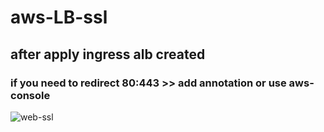 # aws-LB-ssl
## after apply ingress alb created
### if you need to redirect 80:443 >> add annotation or use aws-console 
![web-ssl](https://user-images.githubusercontent.com/110387825/233325819-50c7289d-791f-4031-831c-5a79106a610b.png)
